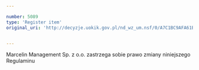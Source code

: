 ```yaml
---

number: 5089
type: 'Register item'
original_uri: 'http://decyzje.uokik.gov.pl/nd_wz_um.nsf/0/A7C1BC9AFA61B450C1257BBB003BBF8E?OpenDocument'


---
```


Marcelin Management Sp. z o.o. zastrzega sobie prawo zmiany niniejszego Regulaminu
